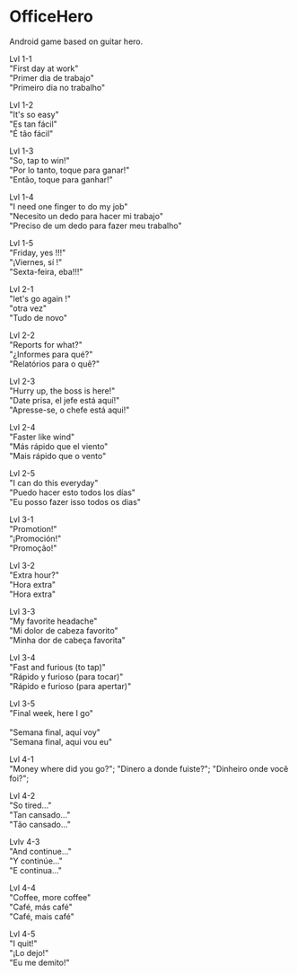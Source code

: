 # OfficeHero
Android game based on guitar hero.<br>

Lvl 1-1 <br>
"First day at work" <br>
"Primer dia de trabajo" <br>
"Primeiro dia no trabalho"<br>

Lvl 1-2 <br>
"It's so easy" <br>
"Es tan fácil" <br>
"É tão fácil"<br>

Lvl 1-3 <br>
"So, tap to win!" <br>
"Por lo tanto, toque para ganar!"<br>
"Então, toque para ganhar!"<br>

Lvl 1-4 <br>
"I need one finger to do my job"<br>
"Necesito un dedo para hacer mi trabajo"<br>
"Preciso de um dedo para fazer meu trabalho"<br>

Lvl 1-5 <br>
"Friday, yes !!!"<br>
"¡Viernes, sí !" <br>
"Sexta-feira, eba!!!"<br>

Lvl 2-1<br>
"let's go again !"<br>
"otra vez"<br>
"Tudo de novo"<br>

Lvl 2-2 <br>
"Reports for what?"<br>
"¿Informes para qué?"<br>
"Relatórios para o quê?"<br>

Lvl 2-3 <br>
"Hurry up, the boss is here!"<br>
"Date prisa, el jefe está aquí!"<br>
"Apresse-se, o chefe está aqui!"<br>

Lvl 2-4 <br>
"Faster like wind" <br>
"Más rápido que el viento" <br>
"Mais rápido que o vento" <br>

Lvl 2-5 <br>
"I can do this everyday"<br>
"Puedo hacer esto todos los días"<br>
"Eu posso fazer isso todos os dias"<br>

Lvl 3-1 <br>
"Promotion!"<br>
"¡Promoción!"<br>
"Promoção!"<br>

Lvl 3-2 <br>
"Extra hour?"<br>
"Hora extra"<br>
"Hora extra"<br>

Lvl 3-3 <br>
"My favorite headache"<br>
"Mi dolor de cabeza favorito"<br>
"Minha dor de cabeça favorita"<br>

Lvl 3-4 <br>
"Fast and furious (to tap)"<br>
"Rápido y furioso (para tocar)"<br>
"Rápido e furioso (para apertar)"<br>

Lvl 3-5 <br>
"Final week, here I go" <br>            
"Semana final, aquí voy" <br>
"Semana final, aqui vou eu" <br>

Lvl 4-1 <br>
"Money where did you go?";
"Dinero a donde fuiste?";
"Dinheiro onde você foi?";

Lvl 4-2 <br>
"So tired..."<br>
"Tan cansado..."<br>
"Tão cansado..."<br>

Lvlv 4-3 <br>
"And continue..." <br>
"Y continúe..." <br>
"E continua..." <br>

Lvl 4-4 <br>
"Coffee, more coffee" <br>
"Café, más café" <br>
"Café, mais café" <br>

Lvl 4-5 <br>
"I quit!" <br>
"¡Lo dejo!" <br>
"Eu me demito!" <br>
